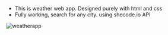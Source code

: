 - This is weather web app. Designed purely with html and css
- Fully working, search for any city. using shecode.io API



![weatherapp](https://github.com/agatha-chituwa/weather-forecast/assets/61706565/d8732f0c-8a01-4c7a-a5e5-f872015a0e08)
